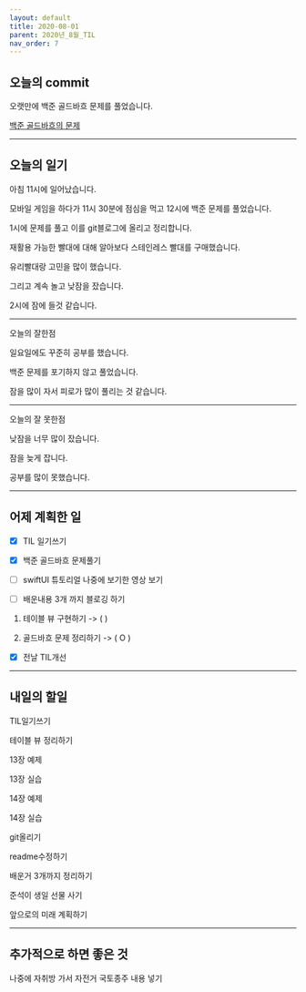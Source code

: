 ```yaml
---
layout: default
title: 2020-08-01
parent: 2020년_8월_TIL
nav_order: 7
---
```


## 오늘의 commit

오랫만에 백준 골드바흐 문제를 풀었습니다.

[백준 골드바흐의 문제](https://c0dewave.github.io/docs/6-Algorithm/004-baek9020/)

---

## 오늘의 일기

아침 11시에 일어났습니다.

모바일 게임을 하다가 11시 30분에 점심을 먹고 12시에 백준 문제를 풀었습니다.

1시에 문제를 풀고 이를 git블로그에 올리고 정리합니다.

재활용 가능한 빨대에 대해 알아보다 스테인레스 빨대를 구매했습니다.

유리빨대랑 고민을 많이 했습니다.

그리고 계속 놀고 낮잠을 잤습니다.

2시에 잠에 들것 같습니다.

---

오늘의 잘한점

일요일에도 꾸준히 공부를 했습니다.

백준 문제를 포기하지 않고 풀었습니다.

잠을 많이 자서 피로가 많이 풀리는 것 같습니다.

---

오늘의 잘 못한점

낮잠을 너무 많이 잤습니다.

잠을 늦게 잡니다.

공부를 많이 못했습니다.

---

## 어제 계획한 일

- [X] TIL 일기쓰기

- [X] 백준 골드바흐 문제풀기

- [ ] swiftUI 튜토리얼 나중에 보기한 영상 보기

- [ ] 배운내용 3개 까지 블로깅 하기

1. 테이블 뷰 구현하기 -> (  )

2. 골드바흐 문제 정리하기 -> ( O )

- [X] 전날 TIL개선

---

## 내일의 할일

TIL일기쓰기

테이블 뷰 정리하기

13장 예제

13장 실습

14장 예제

14장 실습

git올리기

readme수정하기

배운거 3개까지 정리하기

준석이 생일 선물 사기

앞으로의 미래 계획하기

---

## 추가적으로 하면 좋은 것

나중에 자취방 가서 자전거 국토종주 내용 넣기